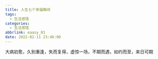 ```yaml
---
title: 人生七个幸福瞬间
tags:
  - 生活感悟
categories:
  - 生活感悟
abbrlink: eaasy_01
date: 2022-02-11 23:46:00
---
```


大病初愈，久别重逢，失而复得，虚惊一场，不期而遇，如约而至，来日可期
